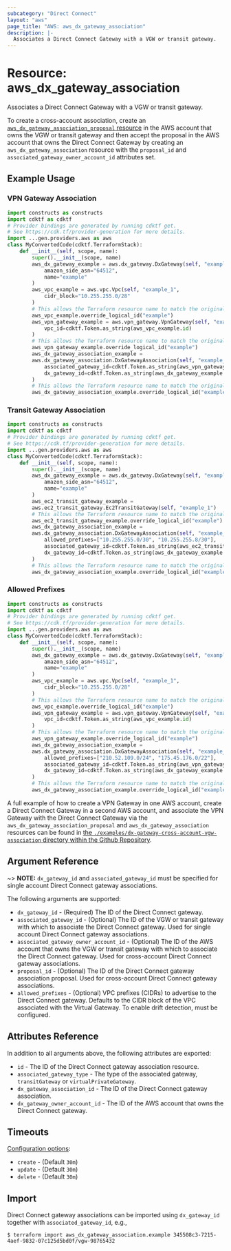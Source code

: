 ```yaml
---
subcategory: "Direct Connect"
layout: "aws"
page_title: "AWS: aws_dx_gateway_association"
description: |-
  Associates a Direct Connect Gateway with a VGW or transit gateway.
---
```


# Resource: aws_dx_gateway_association

Associates a Direct Connect Gateway with a VGW or transit gateway.

To create a cross-account association, create an [`aws_dx_gateway_association_proposal` resource](/docs/providers/aws/r/dx_gateway_association_proposal.html)
in the AWS account that owns the VGW or transit gateway and then accept the proposal in the AWS account that owns the Direct Connect Gateway
by creating an `aws_dx_gateway_association` resource with the `proposal_id` and `associated_gateway_owner_account_id` attributes set.

## Example Usage

### VPN Gateway Association

```python
import constructs as constructs
import cdktf as cdktf
# Provider bindings are generated by running cdktf get.
# See https://cdk.tf/provider-generation for more details.
import ...gen.providers.aws as aws
class MyConvertedCode(cdktf.TerraformStack):
    def __init__(self, scope, name):
        super().__init__(scope, name)
        aws_dx_gateway_example = aws.dx_gateway.DxGateway(self, "example",
            amazon_side_asn="64512",
            name="example"
        )
        aws_vpc_example = aws.vpc.Vpc(self, "example_1",
            cidr_block="10.255.255.0/28"
        )
        # This allows the Terraform resource name to match the original name. You can remove the call if you don't need them to match.
        aws_vpc_example.override_logical_id("example")
        aws_vpn_gateway_example = aws.vpn_gateway.VpnGateway(self, "example_2",
            vpc_id=cdktf.Token.as_string(aws_vpc_example.id)
        )
        # This allows the Terraform resource name to match the original name. You can remove the call if you don't need them to match.
        aws_vpn_gateway_example.override_logical_id("example")
        aws_dx_gateway_association_example =
        aws.dx_gateway_association.DxGatewayAssociation(self, "example_3",
            associated_gateway_id=cdktf.Token.as_string(aws_vpn_gateway_example.id),
            dx_gateway_id=cdktf.Token.as_string(aws_dx_gateway_example.id)
        )
        # This allows the Terraform resource name to match the original name. You can remove the call if you don't need them to match.
        aws_dx_gateway_association_example.override_logical_id("example")
```

### Transit Gateway Association

```python
import constructs as constructs
import cdktf as cdktf
# Provider bindings are generated by running cdktf get.
# See https://cdk.tf/provider-generation for more details.
import ...gen.providers.aws as aws
class MyConvertedCode(cdktf.TerraformStack):
    def __init__(self, scope, name):
        super().__init__(scope, name)
        aws_dx_gateway_example = aws.dx_gateway.DxGateway(self, "example",
            amazon_side_asn="64512",
            name="example"
        )
        aws_ec2_transit_gateway_example =
        aws.ec2_transit_gateway.Ec2TransitGateway(self, "example_1")
        # This allows the Terraform resource name to match the original name. You can remove the call if you don't need them to match.
        aws_ec2_transit_gateway_example.override_logical_id("example")
        aws_dx_gateway_association_example =
        aws.dx_gateway_association.DxGatewayAssociation(self, "example_2",
            allowed_prefixes=["10.255.255.0/30", "10.255.255.8/30"],
            associated_gateway_id=cdktf.Token.as_string(aws_ec2_transit_gateway_example.id),
            dx_gateway_id=cdktf.Token.as_string(aws_dx_gateway_example.id)
        )
        # This allows the Terraform resource name to match the original name. You can remove the call if you don't need them to match.
        aws_dx_gateway_association_example.override_logical_id("example")
```

### Allowed Prefixes

```python
import constructs as constructs
import cdktf as cdktf
# Provider bindings are generated by running cdktf get.
# See https://cdk.tf/provider-generation for more details.
import ...gen.providers.aws as aws
class MyConvertedCode(cdktf.TerraformStack):
    def __init__(self, scope, name):
        super().__init__(scope, name)
        aws_dx_gateway_example = aws.dx_gateway.DxGateway(self, "example",
            amazon_side_asn="64512",
            name="example"
        )
        aws_vpc_example = aws.vpc.Vpc(self, "example_1",
            cidr_block="10.255.255.0/28"
        )
        # This allows the Terraform resource name to match the original name. You can remove the call if you don't need them to match.
        aws_vpc_example.override_logical_id("example")
        aws_vpn_gateway_example = aws.vpn_gateway.VpnGateway(self, "example_2",
            vpc_id=cdktf.Token.as_string(aws_vpc_example.id)
        )
        # This allows the Terraform resource name to match the original name. You can remove the call if you don't need them to match.
        aws_vpn_gateway_example.override_logical_id("example")
        aws_dx_gateway_association_example =
        aws.dx_gateway_association.DxGatewayAssociation(self, "example_3",
            allowed_prefixes=["210.52.109.0/24", "175.45.176.0/22"],
            associated_gateway_id=cdktf.Token.as_string(aws_vpn_gateway_example.id),
            dx_gateway_id=cdktf.Token.as_string(aws_dx_gateway_example.id)
        )
        # This allows the Terraform resource name to match the original name. You can remove the call if you don't need them to match.
        aws_dx_gateway_association_example.override_logical_id("example")
```

A full example of how to create a VPN Gateway in one AWS account, create a Direct Connect Gateway in a second AWS account, and associate the VPN Gateway with the Direct Connect Gateway via the `aws_dx_gateway_association_proposal` and `aws_dx_gateway_association` resources can be found in [the `./examples/dx-gateway-cross-account-vgw-association` directory within the Github Repository](https://github.com/hashicorp/terraform-provider-aws/tree/main/examples/dx-gateway-cross-account-vgw-association).

## Argument Reference

~> **NOTE:** `dx_gateway_id` and `associated_gateway_id` must be specified for single account Direct Connect gateway associations.

The following arguments are supported:

* `dx_gateway_id` - (Required) The ID of the Direct Connect gateway.
* `associated_gateway_id` - (Optional) The ID of the VGW or transit gateway with which to associate the Direct Connect gateway.
Used for single account Direct Connect gateway associations.
* `associated_gateway_owner_account_id` - (Optional) The ID of the AWS account that owns the VGW or transit gateway with which to associate the Direct Connect gateway.
Used for cross-account Direct Connect gateway associations.
* `proposal_id` - (Optional) The ID of the Direct Connect gateway association proposal.
Used for cross-account Direct Connect gateway associations.
* `allowed_prefixes` - (Optional) VPC prefixes (CIDRs) to advertise to the Direct Connect gateway. Defaults to the CIDR block of the VPC associated with the Virtual Gateway. To enable drift detection, must be configured.

## Attributes Reference

In addition to all arguments above, the following attributes are exported:

* `id` - The ID of the Direct Connect gateway association resource.
* `associated_gateway_type` - The type of the associated gateway, `transitGateway` or `virtualPrivateGateway`.
* `dx_gateway_association_id` - The ID of the Direct Connect gateway association.
* `dx_gateway_owner_account_id` - The ID of the AWS account that owns the Direct Connect gateway.

## Timeouts

[Configuration options](https://developer.hashicorp.com/terraform/language/resources/syntax#operation-timeouts):

- `create` - (Default `30m`)
- `update` - (Default `30m`)
- `delete` - (Default `30m`)

## Import

Direct Connect gateway associations can be imported using `dx_gateway_id` together with `associated_gateway_id`,
e.g.,

```
$ terraform import aws_dx_gateway_association.example 345508c3-7215-4aef-9832-07c125d5bd0f/vgw-98765432
```

<!-- cache-key: cdktf-0.17.0-pre.15 input-0ca0ddd2bc46241044581f5efc2ee245f7888980176abe72c0197add2a5d12cb -->